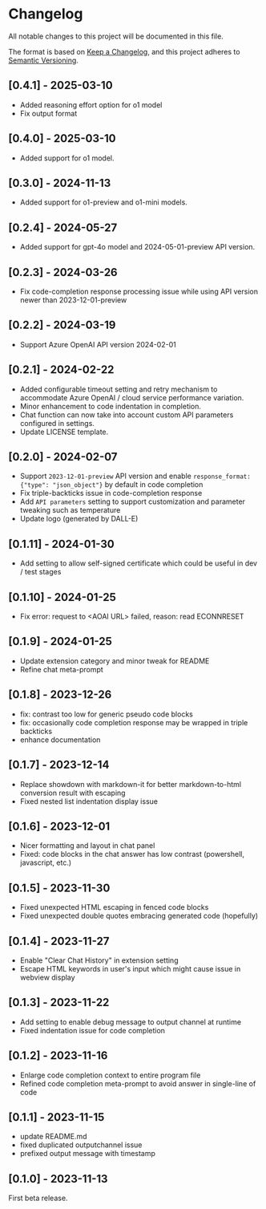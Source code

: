 # Changelog

All notable changes to this project will be documented in this file.

The format is based on [Keep a Changelog](https://keepachangelog.com/en/1.0.0/),
and this project adheres to [Semantic Versioning](https://semver.org/spec/v2.0.0.html).

## [0.4.1] - 2025-03-10

- Added reasoning effort option for o1 model
- Fix output format

## [0.4.0] - 2025-03-10

- Added support for o1 model.

## [0.3.0] - 2024-11-13

- Added support for o1-preview and o1-mini models.

## [0.2.4] - 2024-05-27

- Added support for gpt-4o model and 2024-05-01-preview API version.

## [0.2.3] - 2024-03-26

- Fix code-completion response processing issue while using API version newer than 2023-12-01-preview

## [0.2.2] - 2024-03-19

- Support Azure OpenAI API version 2024-02-01

## [0.2.1] - 2024-02-22

- Added configurable timeout setting and retry mechanism to accommodate Azure OpenAI / cloud service performance variation.
- Minor enhancement to code indentation in completion.
- Chat function can now take into account custom API parameters configured in settings.
- Update LICENSE template.

## [0.2.0] - 2024-02-07

- Support `2023-12-01-preview` API version and enable `response_format: {"type": "json_object"}` by default in code completion
- Fix triple-backticks issue in code-completion response
- Add `API parameters` setting to support customization and parameter tweaking such as temperature
- Update logo (generated by DALL-E)

## [0.1.11] - 2024-01-30

- Add setting to allow self-signed certificate which could be useful in dev / test stages

## [0.1.10] - 2024-01-25

- Fix error: request to \<AOAI URL\> failed, reason: read ECONNRESET

## [0.1.9] - 2024-01-25

- Update extension category and minor tweak for README
- Refine chat meta-prompt

## [0.1.8] - 2023-12-26

- fix: contrast too low for generic pseudo code blocks
- fix: occasionally code completion response may be wrapped in triple backticks
- enhance documentation

## [0.1.7] - 2023-12-14

- Replace showdown with markdown-it for better markdown-to-html conversion result with escaping
- Fixed nested list indentation display issue

## [0.1.6] - 2023-12-01

- Nicer formatting and layout in chat panel
- Fixed: code blocks in the chat answer has low contrast (powershell, javascript, etc.)

## [0.1.5] - 2023-11-30

- Fixed unexpected HTML escaping in fenced code blocks
- Fixed unexpected double quotes embracing generated code (hopefully)

## [0.1.4] - 2023-11-27

- Enable "Clear Chat History" in extension setting
- Escape HTML keywords in user's input which might cause issue in webview display

## [0.1.3] - 2023-11-22

- Add setting to enable debug message to output channel at runtime
- Fixed indentation issue for code completion

## [0.1.2] - 2023-11-16

- Enlarge code completion context to entire program file
- Refined code completion meta-prompt to avoid answer in single-line of code

## [0.1.1] - 2023-11-15

- update README.md
- fixed duplicated outputchannel issue
- prefixed output message with timestamp

## [0.1.0] - 2023-11-13

First beta release.
